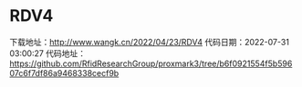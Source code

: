 # RDV4
下载地址：http://www.wangk.cn/2022/04/23/RDV4
代码日期：2022-07-31 03:00:27
代码地址：https://github.com/RfidResearchGroup/proxmark3/tree/b6f0921554f5b59607c6f7df86a9468338cecf9b
